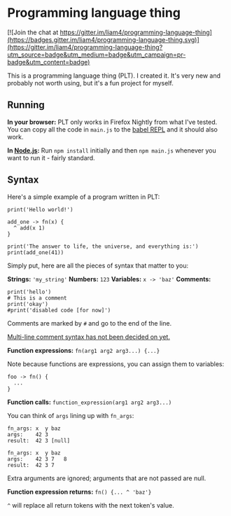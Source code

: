 # Programming language thing

[![Join the chat at https://gitter.im/liam4/programming-language-thing](https://badges.gitter.im/liam4/programming-language-thing.svg)](https://gitter.im/liam4/programming-language-thing?utm_source=badge&utm_medium=badge&utm_campaign=pr-badge&utm_content=badge)

This is a programming language thing (PLT). I created it. It's very new and probably not worth using, but it's a fun project for myself.

## Running

**In your browser:** PLT only works in Firefox Nightly from what I've tested. You can copy all the code in `main.js` to the [babel REPL](http://babeljs.io/repl) and it should also work.

**In [Node.js](https://nodejs.org/):** Run `npm install` initially and then `npm main.js` whenever you want to run it - fairly standard.

## Syntax

Here's a simple example of a program written in PLT:

    print('Hello world!')

    add_one -> fn(x) {
      ^ add(x 1)
    }

    print('The answer to life, the universe, and everything is:')
    print(add_one(41))

Simply put, here are all the pieces of syntax that matter to you:

**Strings:** `'my_string'`
**Numbers:** `123`
**Variables:** `x -> 'baz'`
**Comments:**

    print('hello')
    # This is a comment
    print('okay')
    #print('disabled code [for now]')

Comments are marked by `#` and go to the end of the line.

[Multi-line comment syntax has not been decided on yet.](https://github.com/liam4/programming-language-thing/issues/2)

**Function expressions:** `fn(arg1 arg2 arg3...) {...}`

Note because functions are expressions, you can assign them to variables:

    foo -> fn() {
      ...
    }

**Function calls:** `function_expression(arg1 arg2 arg3...)`

You can think of `args` lining up with `fn_args`:

    fn_args: x  y baz
    args:    42 3
    result:  42 3 [null]

    fn_args: x  y baz
    args:    42 3 7   8
    result:  42 3 7

Extra arguments are ignored; arguments that are not passed are null.

**Function expression returns:** `fn() {... ^ 'baz'}`

`^` will replace all return tokens with the next token's value.
